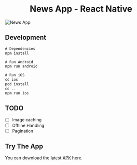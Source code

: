 
<p align="center">
   <h1 align="center">News App - React Native</h1>  
</p>

![News App](./preview.gif)

## Development

```jsx
# Dependencies
npm install

# Run Android
npm run android

# Run iOS
cd ios
pod install
cd ..
npm run ios
```
## TODO

- [ ]  Image caching
- [ ]  Offline Handling
- [ ]  Pagination

## Try The App
You can download the latest [APK](https://drive.google.com/file/d/1DUsGXVdrKn1kfDjF1kSUOkb7u5aY-T0x/view?usp=sharing) here.
